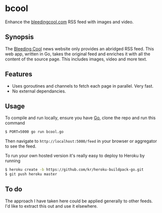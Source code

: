 bcool
=====

Enhance the [bleedingcool.com][1] RSS feed with images and video.

## Synopsis

The [Bleeding Cool][1] news website only provides an abridged RSS feed. This web
app, written in Go, takes the original feed and enriches it with all the content
of the source page. This includes images, video and more text.

## Features

* Uses goroutines and channels to fetch each page in parallel. Very fast.
* No external dependancies.

## Usage

To compile and run locally, ensure you have [Go](http://golang.org), clone
the repo and run this command

``` bash
$ PORT=5000 go run bcool.go
```

Then navigate to `http://localhost:5000/feed` in your browser or aggregator to
see the feed.

To run your own hosted version it's really easy to deploy to Heroku by running

```bash
$ heroku create -b https://github.com/kr/heroku-buildpack-go.git
$ git push heroku master
```

## To do

The approach I have taken here could be applied generally to other feeds. I'd
like to extract this out and use it elsewhere.

[1]: http://www.bleedingcool.com
